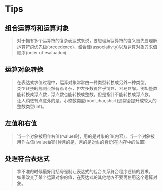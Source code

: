 # Tips

## 组合运算符和运算对象
>对于拥有多个运算符的复杂表达式来说，要想理解运算符的含义首先要理解运算符的优先级(precedence)、结合律(associativity)以及运算对象的求值顺序(order of evaluation)

## 运算对象转换
>在表达式求值过程中，运算对象常常由一种类型转换成另外一种类型。  
>类型转换的规则虽然有点复杂，但大多数都合乎情理、容易理解。例如整数能转换成浮点数，浮点数也能转换成整数，但是指针不能转换成浮点数。  
>让人稍微有点意外的是，小整数类型(bool,char,short)通常会提升成较大的整数类型(int)。

## 左值和右值
>当一个对象被用作右值(rvalue)时，用的是对象的值(内容)，当一个对象被用作左值(lvalue)的时候用的是，用的是对象的身份(在内存中的位置)

## 处理符合表达式
>拿不准的时候最好用括号强制让表达式的组合关系符合程序逻辑的要求。  
>如果改变了某个运算对象的值，在表达式的其他地方不要再使用这个运算对象。

